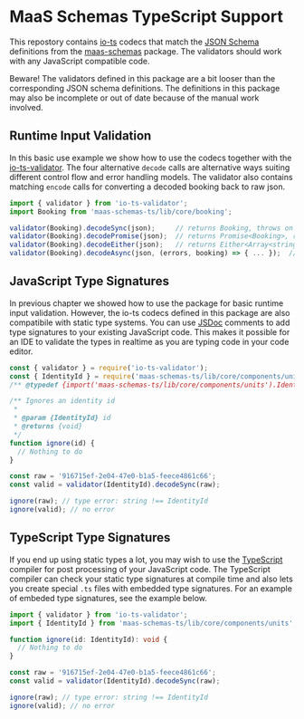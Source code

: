 # MaaS Schemas TypeScript Support

This repostory contains [io-ts](https://github.com/gcanti/io-ts) codecs that match the [JSON Schema](https://json-schema.org/) definitions from the [maas-schemas](../maas-schemas) package. The validators should work with any JavaScript compatible code.

Beware! The validators defined in this package are a bit looser than the corresponding JSON schema definitions. The definitions in this package may also be incomplete or out of date because of the manual work involved.

## Runtime Input Validation

In this basic use example we show how to use the codecs together with the [io-ts-validator](https://github.com/maasglobal/io-ts-validator). The four alternative `decode` calls are alternative ways suiting different control flow and error handling models. The validator also contains matching `encode` calls for converting a decoded booking back to raw json.

```javascript
import { validator } from 'io-ts-validator';
import Booking from 'maas-schemas-ts/lib/core/booking';

validator(Booking).decodeSync(json);     // returns Booking, throws on errors
validator(Booking).decodePromise(json);  // returns Promise<Booking>, rejects on errors
validator(Booking).decodeEither(json);   // returns Either<Array<string>, Booking>
validator(Booking).decodeAsync(json, (errors, booking) => { ... });  // returns void
```

## JavaScript Type Signatures

In previous chapter we showed how to use the package for basic runtime input validation. However, the io-ts codecs defined in this package are also compatibile with static type systems. You can use [JSDoc](https://jsdoc.app/) comments to add type signatures to your existing JavaScript code. This makes it possible for an IDE to validate the types in realtime as you are typing code in your code editor.

```javascript
const { validator } = require('io-ts-validator');
const { IdentityId } = require('maas-schemas-ts/lib/core/components/units');
/** @typedef {import('maas-schemas-ts/lib/core/components/units').IdentityId} IdentityId */

/** Ignores an identity id
 *
 * @param {IdentityId} id
 * @returns {void}
 */
function ignore(id) {
  // Nothing to do
}

const raw = '916715ef-2e04-47e0-b1a5-feece4861c66';
const valid = validator(IdentityId).decodeSync(raw);

ignore(raw); // type error: string !== IdentityId
ignore(valid); // no error
```

## TypeScript Type Signatures

If you end up using static types a lot, you may wish to use the [TypeScript](https://www.typescriptlang.org/) compiler for post processing of your JavaScript code. The TypeScript compiler can check your static type signatures at compile time and also lets you create special `.ts` files with embedded type signatures. For an example of embeded type signatures, see the example below.

```typescript
import { validator } from 'io-ts-validator';
import { IdentityId } from 'maas-schemas-ts/lib/core/components/units';

function ignore(id: IdentityId): void {
  // Nothing to do
}

const raw = '916715ef-2e04-47e0-b1a5-feece4861c66';
const valid = validator(IdentityId).decodeSync(raw);

ignore(raw); // type error: string !== IdentityId
ignore(valid); // no error
```
